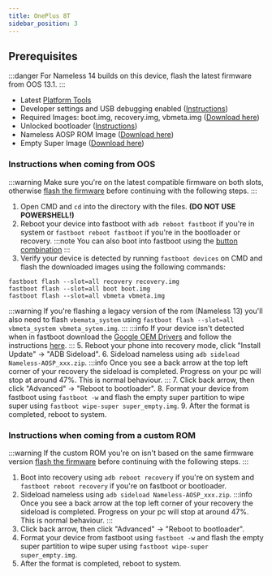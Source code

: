 ```yaml
---
title: OnePlus 8T
sidebar_position: 3
---
```


## Prerequisites

:::danger
For Nameless 14 builds on this device, flash the latest firmware from OOS 13.1.
:::
- Latest [Platform Tools](/docs/faq.md#links)
- Developer settings and USB debugging enabled ([Instructions](/docs/faq.md#enabling-developer-options))
- Required Images: boot.img, recovery.img, vbmeta.img ([Download here](/docs/getting-started/downloads/oneplus/kebab.md))
- Unlocked bootloader ([Instructions](/docs/faq.md#how-to-unlock-bootloader))
- Nameless AOSP ROM Image ([Download here](/docs/getting-started/downloads/oneplus/kebab.md))
- Empty Super Image ([Download here](https://mirrorbits.lineageos.org/full/lemonadep/20240429/super_empty.img))

### Instructions when coming from OOS

:::warning
Make sure you're on the latest compatible firmware on both slots, otherwise [flash the firmware](/docs/faq.md#ab-partitions-explained) before continuing with the following steps.
:::

1. Open CMD and `cd` into the directory with the files. **(DO NOT USE POWERSHELL!)**
2. Reboot your device into fastboot with `adb reboot fastboot` if you're in system or `fastboot reboot fastboot` if you're in the bootloader or recovery.
:::note
You can also boot into fastboot using the [button combination](/docs/faq.md#button-combinations)
:::
3. Verify your device is detected by running `fastboot devices` on CMD and flash the downloaded images using the following commands:
```
fastboot flash --slot=all recovery recovery.img
fastboot flash --slot=all boot boot.img
fastboot flash --slot=all vbmeta vbmeta.img
``` 
:::warning
If you're flashing a legacy version of the rom (Nameless 13) you'll also need to flash `vbemata_system` using `fastboot flash --slot=all vbmeta_system vbmeta_sytem.img`.
:::
:::info
If your device isn't detected when in fastboot download the [Google OEM Drivers](/docs/faq.md#links) and follow the instructions [here](/docs/faq.md#installing-google-usb-drivers).
:::
5. Reboot your phone into recovery mode, click "Install Update" -> "ADB Sideload".
6. Sideload nameless using `adb sideload Nameless-AOSP_xxx.zip`.
:::info
Once you see a back arrow at the top left corner of your recovery the sideload is completed. Progress on your pc will stop at around 47%. This is normal behaviour.
:::
7. Click back arrow, then click "Advanced" -> "Reboot to bootloader".
8. Format your device from fastboot using `fastboot -w` and flash the empty super partition to wipe super using `fastboot wipe-super super_empty.img`.
9. After the format is completed, reboot to system.

### Instructions when coming from a custom ROM

:::warning
If the custom ROM you're on isn't based on the same firmware version [flash the firmware](/docs/faq.md#ab-partitions-explained) before continuing with the following steps.
:::

1. Boot into recovery using `adb reboot recovery` if you're on system and `fastboot reboot recovery` if you're on fastboot or bootloader.
2. Sideload nameless using `adb sideload Nameless-AOSP_xxx.zip`.
:::info
Once you see a back arrow at the top left corner of your recovery the sideload is completed. Progress on your pc will stop at around 47%. This is normal behaviour.
:::
3. Click back arrow, then click "Advanced" -> "Reboot to bootloader".
4. Format your device from fastboot using `fastboot -w` and flash the empty super partition to wipe super using `fastboot wipe-super super_empty.img`.
5. After the format is completed, reboot to system.